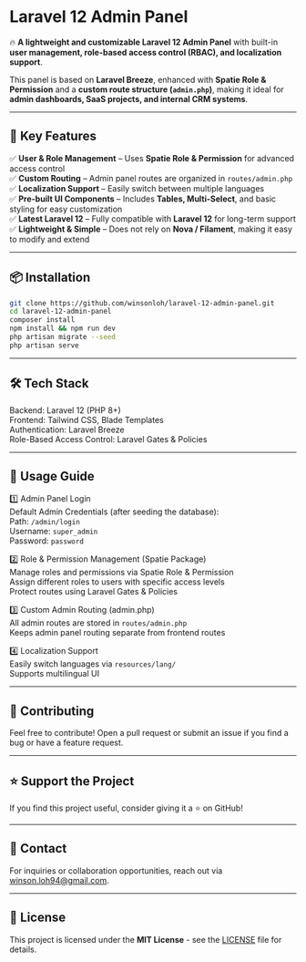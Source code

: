 # Laravel 12 Admin Panel

🔥 **A lightweight and customizable Laravel 12 Admin Panel** with built-in **user management, role-based access control (RBAC), and localization support**.

This panel is based on **Laravel Breeze**, enhanced with **Spatie Role & Permission** and a **custom route structure (`admin.php`)**, making it ideal for **admin dashboards, SaaS projects, and internal CRM systems**.

---

## 🚀 Key Features
✅ **User & Role Management** – Uses **Spatie Role & Permission** for advanced access control  
✅ **Custom Routing** – Admin panel routes are organized in `routes/admin.php`  
✅ **Localization Support** – Easily switch between multiple languages  
✅ **Pre-built UI Components** – Includes **Tables, Multi-Select**, and basic styling for easy customization  
✅ **Latest Laravel 12** – Fully compatible with **Laravel 12** for long-term support  
✅ **Lightweight & Simple** – Does not rely on **Nova / Filament**, making it easy to modify and extend  

---

## 📦 Installation
```bash
git clone https://github.com/winsonloh/laravel-12-admin-panel.git
cd laravel-12-admin-panel
composer install
npm install && npm run dev
php artisan migrate --seed
php artisan serve
```
---

## 🛠 Tech Stack
Backend: Laravel 12 (PHP 8+)  
Frontend: Tailwind CSS, Blade Templates  
Authentication: Laravel Breeze  
Role-Based Access Control: Laravel Gates & Policies  

---

## 📝 Usage Guide

1️⃣ Admin Panel Login  
Default Admin Credentials (after seeding the database):  
Path: ```/admin/login```  
Username: ```super_admin```  
Password: ```password```  

2️⃣ Role & Permission Management (Spatie Package)  
Manage roles and permissions via Spatie Role & Permission  
Assign different roles to users with specific access levels  
Protect routes using Laravel Gates & Policies

3️⃣ Custom Admin Routing (admin.php)  
All admin routes are stored in ```routes/admin.php```  
Keeps admin panel routing separate from frontend routes

4️⃣ Localization Support  
Easily switch languages via ```resources/lang/```  
Supports multilingual UI

---

## 🤝 Contributing
Feel free to contribute! Open a pull request or submit an issue if you find a bug or have a feature request.

---

## ⭐ Support the Project
If you find this project useful, consider giving it a ⭐ on GitHub!

---

## 📩 Contact
For inquiries or collaboration opportunities, reach out via winson.loh94@gmail.com.

---

## 📜 License
This project is licensed under the **MIT License** - see the [LICENSE](LICENSE) file for details.
